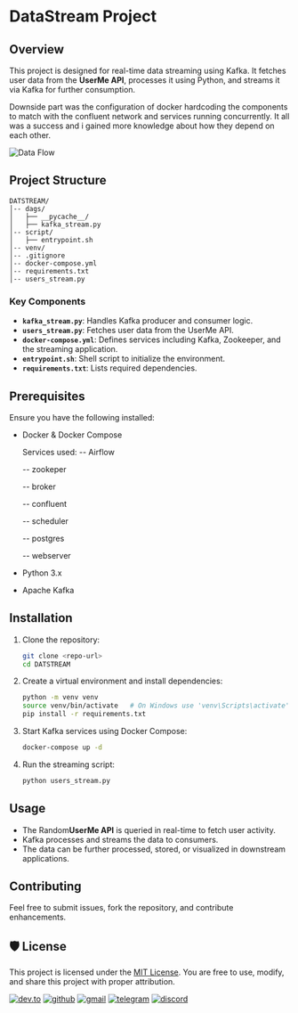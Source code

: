 # DataStream Project

## Overview


This project is designed for real-time data streaming using Kafka. It fetches user data from the **UserMe API**, processes it using Python, and streams it via Kafka for further consumption.

Downside part was the configuration of docker hardcoding the components to match with the confluent network and services running concurrently. It all was a success and i gained more knowledge about how they depend on each other.


![Data Flow ](https://github.com/otinabrayo/users_data_stream_from_API/blob/main/sys%20data%20flow%20.jpg)


## Project Structure

```
DATSTREAM/
│-- dags/
│   ├── __pycache__/
│   ├── kafka_stream.py
│-- script/
│   ├── entrypoint.sh
│-- venv/
│-- .gitignore
│-- docker-compose.yml
│-- requirements.txt
│-- users_stream.py
```

### Key Components

- **`kafka_stream.py`**: Handles Kafka producer and consumer logic.
- **`users_stream.py`**: Fetches user data from the UserMe API.
- **`docker-compose.yml`**: Defines services including Kafka, Zookeeper, and the streaming application.
- **`entrypoint.sh`**: Shell script to initialize the environment.
- **`requirements.txt`**: Lists required dependencies.

## Prerequisites

Ensure you have the following installed:

- Docker & Docker Compose 

  Services used:
  \-- Airflow

  \-- zookeper

  \-- broker

  \-- confluent

  \-- scheduler

  \-- postgres

  \-- webserver
- Python 3.x
- Apache Kafka

## Installation

1. Clone the repository:
   ```sh
   git clone <repo-url>
   cd DATSTREAM
   ```
2. Create a virtual environment and install dependencies:
   ```sh
   python -m venv venv
   source venv/bin/activate   # On Windows use 'venv\Scripts\activate'
   pip install -r requirements.txt
   ```
3. Start Kafka services using Docker Compose:
   ```sh
   docker-compose up -d
   ```
4. Run the streaming script:
   ```sh
   python users_stream.py
   ```

## Usage

- The Random**UserMe API** is queried in real-time to fetch user activity.
- Kafka processes and streams the data to consumers.
- The data can be further processed, stored, or visualized in downstream applications.

## Contributing

Feel free to submit issues, fork the repository, and contribute enhancements.

## 🛡️ License

This project is licensed under the [MIT License](LICENSE). You are free to use, modify, and share this project with proper attribution.


[![dev.to](https://img.shields.io/badge/Dev.to-0A0A0A?style=for-the-badge&logo=DevdotTo&logoColor=white)](https://dev.to/brian_otina_)
[![github](https://img.shields.io/badge/GitHub-000000?style=for-the-badge&logo=GitHub&logoColor=white)](https://github.com/otinabrayo)
[![gmail](https://img.shields.io/badge/Gmail-D14836?style=for-the-badge&logo=Gmail&logoColor=white)](mailto:brianotina20@gmail.com)
[![telegram](https://img.shields.io/badge/Telegram-2CA5E0?style=for-the-badge&logo=telegram&logoColor=white)](https://t.me/just_otina)
[![discord](https://img.shields.io/badge/Discord-7289DA?style=for-the-badge&logo=discord&logoColor=white)](https://discord.com/channels/@otina_)
